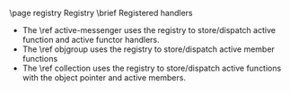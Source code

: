 \page registry Registry
\brief Registered handlers

  - The \ref active-messenger uses the registry to store/dispatch active
function and active functor handlers.
  - The \ref objgroup uses the registry to store/dispatch active member
    functions
  - The \ref collection uses the registry to store/dispatch active functions
    with the object pointer and active members.
